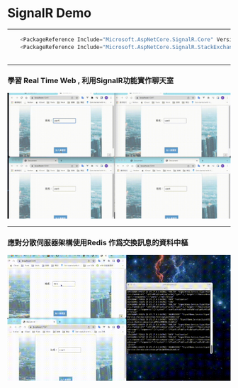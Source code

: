 
# SignalR Demo
-----

``` C#
    <PackageReference Include="Microsoft.AspNetCore.SignalR.Core" Version="1.1.0" />
    <PackageReference Include="Microsoft.AspNetCore.SignalR.StackExchangeRedis" Version="6.0.5" />
 
```

--- 

###  學習 Real Time Web  , 利用SignalR功能實作聊天室
<img src="./SignalRDemo.gif" >

--- 

###  應對分散伺服器架構使用Redis 作爲交換訊息的資料中樞
<img src="./SignalRDemoWithRedis.gif" >
